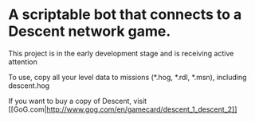 # A scriptable bot that connects to a Descent network game. 
This project is in the early development stage and is receiving active attention

To use, copy all your level data to missions (*.hog, *.rdl, *.msn), including descent.hog

If you want to buy a copy of Descent, visit [[GoG.com|http://www.gog.com/en/gamecard/descent_1_descent_2]]
